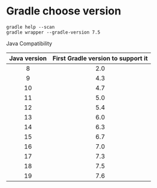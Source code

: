 # Gradle choose version

```groove
gradle help --scan
gradle wrapper --gradle-version 7.5
```


Java Compatibility

| Java version | First Gradle version to support it |
|:------------:|:----------------------------------:|
|      8       |                2.0                 |
|      9       |                4.3                 |
|      10      |                4.7                 |
|      11      |                5.0                 |
|      12      |                5.4                 |
|      13      |                6.0                 |
|      14      |                6.3                 |
|      15      |                6.7                 |
|      16      |                7.0                 |
|      17      |                7.3                 |
|      18      |                7.5                 |
|      19      |                7.6                 |
